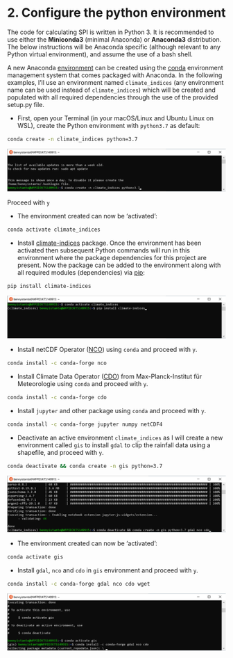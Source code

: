 # 2. Configure the python environment

The code for calculating SPI is written in Python 3. It is recommended to use either the **Miniconda3** (minimal Anaconda) or **Anaconda3** distribution. The below instructions will be Anaconda specific (although relevant to any Python virtual environment), and assume the use of a bash shell.

A new Anaconda [environment](https://conda.io/docs/using/envs.html) can be created using the [conda](https://conda.io/docs/) environment management system that comes packaged with Anaconda. In the following examples, I’ll use an environment named `climate_indices` (any environment name can be used instead of `climate_indices`) which will be created and populated with all required dependencies through the use of the provided setup.py file.

- First, open your Terminal (in your macOS/Linux and Ubuntu Linux on WSL), create the Python environment with `python3.7` as default:

```bash
conda create -n climate_indices python=3.7
```

![Env CI](./img/envci.png)

Proceed with `y`

- The environment created can now be ‘activated’:

```bash
conda activate climate_indices
```

- Install [climate-indices](https://pypi.org/project/climate-indices/) package. Once the environment has been activated then subsequent Python commands will run in this environment where the package dependencies for this project are present. Now the package can be added to the environment along with all required modules (dependencies) via [pip](https://pip.pypa.io/en/stable/):

```bash
pip install climate-indices
```

![Pip CI](./img/pipci.png)

- Install netCDF Operator ([NCO](http://nco.sourceforge.net/)) using `conda` and proceed with `y`.

```bash
conda install -c conda-forge nco
```

- Install Climate Data Operator ([CDO](https://code.mpimet.mpg.de/projects/cdo)) from Max-Planck-Institut für Meteorologie using `conda` and proceed with `y`.

```bash
conda install -c conda-forge cdo
```

- Install `jupyter` and other package using `conda` and proceed with `y`.

```bash
conda install -c conda-forge jupyter numpy netCDF4
```

- Deactivate an active environment `climate_indices` as  I will create a new environment called `gis` to install `gdal` to clip the rainfall data using a shapefile, and proceed with `y`.

```bash
conda deactivate && conda create -n gis python=3.7
```

![Env GIS1](./img/envgis1.png)

- The environment created can now be ‘activated’:

```bash
conda activate gis
```

- Install `gdal`, `nco` and `cdo` in `gis` environment and proceed with `y`.

```bash
conda install -c conda-forge gdal nco cdo wget
```

![Env GIS2](./img/envgis2.png)